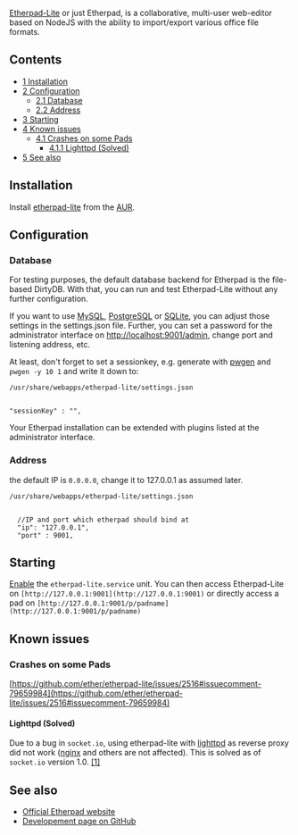 [Etherpad-Lite](http://etherpad.org) or just Etherpad, is a collaborative, multi-user web-editor based on NodeJS with the ability to import/export various office file formats.

## Contents

*   [1 Installation](#Installation)
*   [2 Configuration](#Configuration)
    *   [2.1 Database](#Database)
    *   [2.2 Address](#Address)
*   [3 Starting](#Starting)
*   [4 Known issues](#Known_issues)
    *   [4.1 Crashes on some Pads](#Crashes_on_some_Pads)
        *   [4.1.1 Lighttpd (Solved)](#Lighttpd_.28Solved.29)
*   [5 See also](#See_also)

## Installation

Install [etherpad-lite](https://aur.archlinux.org/packages/etherpad-lite/) from the [AUR](/index.php/AUR "AUR").

## Configuration

### Database

For testing purposes, the default database backend for Etherpad is the file-based DirtyDB. With that, you can run and test Etherpad-Lite without any further configuration.

If you want to use [MySQL](/index.php/MySQL "MySQL"), [PostgreSQL](/index.php/PostgreSQL "PostgreSQL") or [SQLite](/index.php/SQLite "SQLite"), you can adjust those settings in the settings.json file. Further, you can set a password for the administrator interface on [http://localhost:9001/admin](http://localhost:9001/admin), change port and listening address, etc.

At least, don't forget to set a sessionkey, e.g. generate with [pwgen](https://www.archlinux.org/packages/?name=pwgen) and `pwgen -y 10 1` and write it down to:

 `/usr/share/webapps/etherpad-lite/settings.json` 
```

"sessionKey" : "",

```

Your Etherpad installation can be extended with plugins listed at the administrator interface.

### Address

the default IP is `0.0.0.0`, change it to 127.0.0.1 as assumed later.

 `/usr/share/webapps/etherpad-lite/settings.json` 
```

  //IP and port which etherpad should bind at
  "ip": "127.0.0.1",
  "port" : 9001,

```

## Starting

[Enable](/index.php/Enable "Enable") the `etherpad-lite.service` unit. You can then access Etherpad-Lite on `[http://127.0.0.1:9001](http://127.0.0.1:9001)` or directly access a pad on `[http://127.0.0.1:9001/p/padname](http://127.0.0.1:9001/p/padname)`

## Known issues

### Crashes on some Pads

[https://github.com/ether/etherpad-lite/issues/2516#issuecomment-79659984](https://github.com/ether/etherpad-lite/issues/2516#issuecomment-79659984)

#### Lighttpd (Solved)

Due to a bug in `socket.io`, using etherpad-lite with [lighttpd](https://www.archlinux.org/packages/?name=lighttpd) as reverse proxy did not work ([nginx](https://www.archlinux.org/packages/?name=nginx) and others are not affected). This is solved as of `socket.io` version 1.0\. [[1]](https://github.com/ether/etherpad-lite/issues/28)

## See also

*   [Official Etherpad website](https://etherpad.org)
*   [Developement page on GitHub](https://github.com/ether/etherpad-lite)